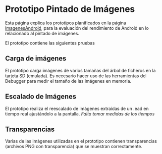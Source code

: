 # Prototipo Pintado de Imágenes #
Esta página explica los prototipos planificados en la página [ImagenesAndroid](ImagenesAndroid.md), para la evaluación del rendimiento de Android en lo relacionado al pintado de imágenes.

El prototipo contiene las siguientes pruebas

## Carga de imágenes ##
El prototipo carga imágenes de varios tamañas del árbol de ficheros en la tarjeta SD (emulada). Es necesario hacer uso de las herramientas del Debugger para medir el tamaño de las imágenes en memoria.

## Escalado de Imágenes ##
El prototipo realiza el reescalado de imágenes extraídas de un .ead en tiempo real ajustándolo a la pantalla. _Falta tomar medidas de los tiempos_

## Transparencias ##
Varias de las imágenes utilizadas en el prototipo contienen transparencias (archivos PNG con transparencia) que se muestran correctamente.